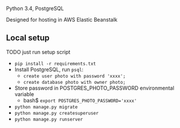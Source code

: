 Python 3.4, PostgreSQL

Designed for hosting in AWS Elastic Beanstalk

## Local setup ##
TODO just run setup script
* `pip install -r requirements.txt`
* Install PostgreSQL, run `psql`:
    * `create user photo with password 'xxxx';`
    * `create database photo with owner photo;`
* Store password in POSTGRES_PHOTO_PASSWORD environmental variable
    * bash$ `export POSTGRES_PHOTO_PASSWORD='xxxx'`
* `python manage.py migrate`
* `python manage.py createsuperuser`
* `python manage.py runserver
`

    